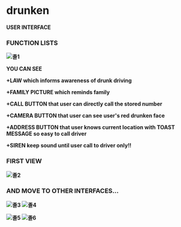 # drunken
<B>USER INTERFACE
### FUNCTION LISTS
![졸1](https://user-images.githubusercontent.com/44489852/82537117-7cccb400-9b84-11ea-8fa3-119ee517f491.PNG)

<B>YOU CAN SEE

**+LAW** which informs awareness of drunk driving

**+FAMILY PICTURE** which reminds family

**+CALL BUTTON** that user can directly call the stored number

**+CAMERA BUTTON** that user can see user's red drunken face

**+ADDRESS BUTTON** that user knows current location with **TOAST MESSAGE** so easy to call driver

**+SIREN** keep sound until user call to driver only!!

### FIRST VIEW
![졸2](https://user-images.githubusercontent.com/44489852/82537527-24e27d00-9b85-11ea-97e3-f7b388be6716.png)

### AND MOVE TO OTHER INTERFACES...
![졸3](https://user-images.githubusercontent.com/44489852/82537529-2613aa00-9b85-11ea-83b5-f3eb1386bb39.PNG)
![졸4](https://user-images.githubusercontent.com/44489852/82537530-26ac4080-9b85-11ea-9155-b1dcae43b678.PNG)

![졸5](https://user-images.githubusercontent.com/44489852/82537532-27dd6d80-9b85-11ea-8fb6-9cfcfa1a567e.PNG)
![졸6](https://user-images.githubusercontent.com/44489852/82537533-28760400-9b85-11ea-823e-11a716137699.PNG)
